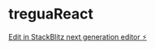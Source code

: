 # treguaReact

[Edit in StackBlitz next generation editor ⚡️](https://stackblitz.com/~/github.com/Yeyobitz/treguaReact)